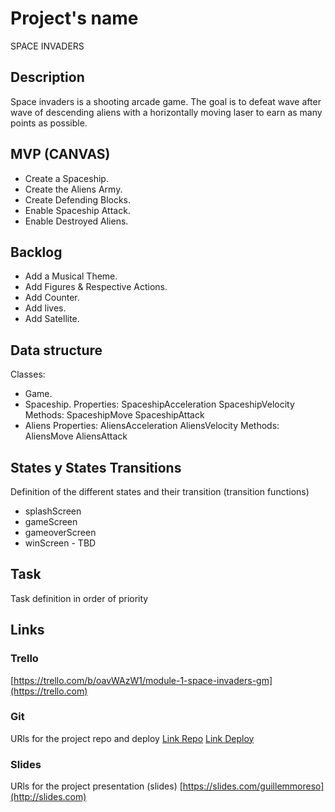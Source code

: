 # Project's name

SPACE INVADERS

## Description

Space invaders is a shooting arcade game.
The goal is to defeat wave after wave of descending aliens with a horizontally moving laser to earn as many points as possible.

## MVP (CANVAS)

- Create a Spaceship.
- Create the Aliens Army.
- Create Defending Blocks.
- Enable Spaceship Attack.
- Enable Destroyed Aliens.

## Backlog

- Add a Musical Theme.
- Add Figures & Respective Actions.
- Add Counter.
- Add lives.
- Add Satellite.

## Data structure

Classes:

- Game.
- Spaceship.
  Properties:
  SpaceshipAcceleration
  SpaceshipVelocity
  Methods:
  SpaceshipMove
  SpaceshipAttack
- Aliens
  Properties:
  AliensAcceleration
  AliensVelocity
  Methods:
  AliensMove
  AliensAttack

## States y States Transitions

Definition of the different states and their transition (transition functions)

- splashScreen
- gameScreen
- gameoverScreen
- winScreen - TBD

## Task

Task definition in order of priority

## Links

### Trello

[https://trello.com/b/oavWAzW1/module-1-space-invaders-gm](https://trello.com)

### Git

URls for the project repo and deploy
[Link Repo](http://github.com)
[Link Deploy](http://github.com)

### Slides

URls for the project presentation (slides)
[https://slides.com/guillemmoreso](http://slides.com)
